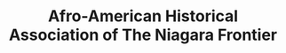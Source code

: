 ---
layout: repo
title: "Afro-American Historical Association of The Niagara Frontier"
id: 19025
permalink: repos/19025/
---